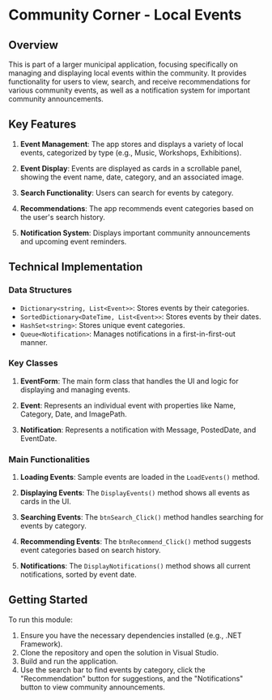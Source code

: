 # Community Corner - Local Events 

## Overview

This is part of a larger municipal application, focusing specifically on managing and displaying local events within the community. It provides functionality for users to view, search, and receive recommendations for various community events, as well as a notification system for important community announcements.

## Key Features

1. **Event Management**: The app stores and displays a variety of local events, categorized by type (e.g., Music, Workshops, Exhibitions).

2. **Event Display**: Events are displayed as cards in a scrollable panel, showing the event name, date, category, and an associated image.

3. **Search Functionality**: Users can search for events by category.

4. **Recommendations**: The app recommends event categories based on the user's search history.

5. **Notification System**: Displays important community announcements and upcoming event reminders.

## Technical Implementation

### Data Structures

- `Dictionary<string, List<Event>>`: Stores events by their categories.
- `SortedDictionary<DateTime, List<Event>>`: Stores events by their dates.
- `HashSet<string>`: Stores unique event categories.
- `Queue<Notification>`: Manages notifications in a first-in-first-out manner.

### Key Classes

1. **EventForm**: The main form class that handles the UI and logic for displaying and managing events.

2. **Event**: Represents an individual event with properties like Name, Category, Date, and ImagePath.

3. **Notification**: Represents a notification with Message, PostedDate, and EventDate.

### Main Functionalities

1. **Loading Events**: Sample events are loaded in the `LoadEvents()` method.

2. **Displaying Events**: The `DisplayEvents()` method shows all events as cards in the UI.

3. **Searching Events**: The `btnSearch_Click()` method handles searching for events by category.

4. **Recommending Events**: The `btnRecommend_Click()` method suggests event categories based on search history.

5. **Notifications**: The `DisplayNotifications()` method shows all current notifications, sorted by event date.


## Getting Started

To run this module:

1. Ensure you have the necessary dependencies installed (e.g., .NET Framework).
2. Clone the repository and open the solution in Visual Studio.
3. Build and run the application.
4. Use the search bar to find events by category, click the "Recommendation" button for suggestions, and the "Notifications" button to view community announcements.



